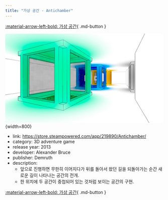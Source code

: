 ```yaml
---
title: "가상 공간 - Antichamber"
---
```


[:material-arrow-left-bold: 가상 공간](./index.md){ .md-button }

![antichamber](../../../assets/electronic-architecture/virtual-space/antichamber.jpg){width=800}

- link: <https://store.steampowered.com/app/219890/Antichamber/>
- category: 3D adventure game
- release year: 2013
- developer: Alexander Bruce
- publisher: Demruth
- description:
    - 앞으로 진행하면 무한히 이어지다가 뒤를 돌아서 왔던 길을 되돌아가는 순간 새로운 길이 나타나는 공간의 전개.
    - 한 위치에 두 공간이 중첩되어 있는 것처럼 보이는 공간의 구현.

[:material-arrow-left-bold: 가상 공간](./index.md){ .md-button }
